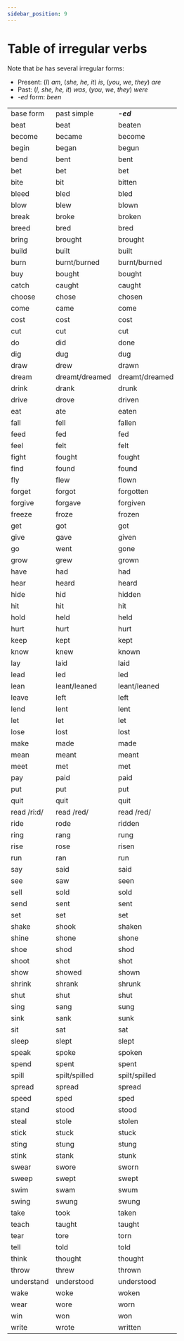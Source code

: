 ```yaml
---
sidebar_position: 9
---
```


# Table of irregular verbs

Note that *be* has several irregular forms:

- Present: (*I*) *am*, (*she, he, it*) *is*, (*you*, *we*, *they*) *are*
- Past: (*I, she, he, it*) *was*, (*you*, *we*, *they*) *were*
- *\-ed* form: *been*

<table><tbody><tr valign="top"><td>base form</td><td>past simple</td><td><b><i>-ed</i></b></td></tr><tr valign="top"><td>beat</td><td>beat</td><td>beaten</td></tr><tr valign="top"><td>become</td><td>became</td><td>become</td></tr><tr valign="top"><td>begin</td><td>began</td><td>begun</td></tr><tr valign="top"><td>bend</td><td>bent</td><td>bent</td></tr><tr valign="top"><td>bet</td><td>bet</td><td>bet</td></tr><tr valign="top"><td>bite</td><td>bit</td><td>bitten</td></tr><tr valign="top"><td>bleed</td><td>bled</td><td>bled</td></tr><tr valign="top"><td>blow</td><td>blew</td><td>blown</td></tr><tr valign="top"><td>break</td><td>broke</td><td>broken</td></tr><tr valign="top"><td>breed</td><td>bred</td><td>bred</td></tr><tr valign="top"><td>bring</td><td>brought</td><td>brought</td></tr><tr valign="top"><td>build</td><td>built</td><td>built</td></tr><tr valign="top"><td>burn</td><td>burnt/burned</td><td>burnt/burned</td></tr><tr valign="top"><td>buy</td><td>bought</td><td>bought</td></tr><tr valign="top"><td>catch</td><td>caught</td><td>caught</td></tr><tr valign="top"><td>choose</td><td>chose</td><td>chosen</td></tr><tr valign="top"><td>come</td><td>came</td><td>come</td></tr><tr valign="top"><td>cost</td><td>cost</td><td>cost</td></tr><tr valign="top"><td>cut</td><td>cut</td><td>cut</td></tr><tr valign="top"><td>do</td><td>did</td><td>done</td></tr><tr valign="top"><td>dig</td><td>dug</td><td>dug</td></tr><tr valign="top"><td>draw</td><td>drew</td><td>drawn</td></tr><tr valign="top"><td>dream</td><td>dreamt/dreamed</td><td>dreamt/dreamed</td></tr><tr valign="top"><td>drink</td><td>drank</td><td>drunk</td></tr><tr valign="top"><td>drive</td><td>drove</td><td>driven</td></tr><tr valign="top"><td>eat</td><td>ate</td><td>eaten</td></tr><tr valign="top"><td>fall</td><td>fell</td><td>fallen</td></tr><tr valign="top"><td>feed</td><td>fed</td><td>fed</td></tr><tr valign="top"><td>feel</td><td>felt</td><td>felt</td></tr><tr valign="top"><td>fight</td><td>fought</td><td>fought</td></tr><tr valign="top"><td>find</td><td>found</td><td>found</td></tr><tr valign="top"><td>fly</td><td>flew</td><td>flown</td></tr><tr valign="top"><td>forget</td><td>forgot</td><td>forgotten</td></tr><tr valign="top"><td>forgive</td><td>forgave</td><td>forgiven</td></tr><tr valign="top"><td>freeze</td><td>froze</td><td>frozen</td></tr><tr valign="top"><td>get</td><td>got</td><td>got</td></tr><tr valign="top"><td>give</td><td>gave</td><td>given</td></tr><tr valign="top"><td>go</td><td>went</td><td>gone</td></tr><tr valign="top"><td>grow</td><td>grew</td><td>grown</td></tr><tr valign="top"><td>have</td><td>had</td><td>had</td></tr><tr valign="top"><td>hear</td><td>heard</td><td>heard</td></tr><tr valign="top"><td>hide</td><td>hid</td><td>hidden</td></tr><tr valign="top"><td>hit</td><td>hit</td><td>hit</td></tr><tr valign="top"><td>hold</td><td>held</td><td>held</td></tr><tr valign="top"><td>hurt</td><td>hurt</td><td>hurt</td></tr><tr valign="top"><td>keep</td><td>kept</td><td>kept</td></tr><tr valign="top"><td>know</td><td>knew</td><td>known</td></tr><tr valign="top"><td>lay</td><td>laid</td><td>laid</td></tr><tr valign="top"><td>lead</td><td>led</td><td>led</td></tr><tr valign="top"><td>lean</td><td>leant/leaned</td><td>leant/leaned</td></tr><tr valign="top"><td>leave</td><td>left</td><td>left</td></tr><tr valign="top"><td>lend</td><td>lent</td><td>lent</td></tr><tr valign="top"><td>let</td><td>let</td><td>let</td></tr><tr valign="top"><td>lose</td><td>lost</td><td>lost</td></tr><tr valign="top"><td>make</td><td>made</td><td>made</td></tr><tr valign="top"><td>mean</td><td>meant</td><td>meant</td></tr><tr valign="top"><td>meet</td><td>met</td><td>met</td></tr><tr valign="top"><td>pay</td><td>paid</td><td>paid</td></tr><tr valign="top"><td>put</td><td>put</td><td>put</td></tr><tr valign="top"><td>quit</td><td>quit</td><td>quit</td></tr><tr valign="top"><td>read /ri:d/</td><td>read /red/</td><td>read /red/</td></tr><tr valign="top"><td>ride</td><td>rode</td><td>ridden</td></tr><tr valign="top"><td>ring</td><td>rang</td><td>rung</td></tr><tr valign="top"><td>rise</td><td>rose</td><td>risen</td></tr><tr valign="top"><td>run</td><td>ran</td><td>run</td></tr><tr valign="top"><td>say</td><td>said</td><td>said</td></tr><tr valign="top"><td>see</td><td>saw</td><td>seen</td></tr><tr valign="top"><td>sell</td><td>sold</td><td>sold</td></tr><tr valign="top"><td>send</td><td>sent</td><td>sent</td></tr><tr valign="top"><td>set</td><td>set</td><td>set</td></tr><tr valign="top"><td>shake</td><td>shook</td><td>shaken</td></tr><tr valign="top"><td>shine</td><td>shone</td><td>shone</td></tr><tr valign="top"><td>shoe</td><td>shod</td><td>shod</td></tr><tr valign="top"><td>shoot</td><td>shot</td><td>shot</td></tr><tr valign="top"><td>show</td><td>showed</td><td>shown</td></tr><tr valign="top"><td>shrink</td><td>shrank</td><td>shrunk</td></tr><tr valign="top"><td>shut</td><td>shut</td><td>shut</td></tr><tr valign="top"><td>sing</td><td>sang</td><td>sung</td></tr><tr valign="top"><td>sink</td><td>sank</td><td>sunk</td></tr><tr valign="top"><td>sit</td><td>sat</td><td>sat</td></tr><tr valign="top"><td>sleep</td><td>slept</td><td>slept</td></tr><tr valign="top"><td>speak</td><td>spoke</td><td>spoken</td></tr><tr valign="top"><td>spend</td><td>spent</td><td>spent</td></tr><tr valign="top"><td>spill</td><td>spilt/spilled</td><td>spilt/spilled</td></tr><tr valign="top"><td>spread</td><td>spread</td><td>spread</td></tr><tr valign="top"><td>speed</td><td>sped</td><td>sped</td></tr><tr valign="top"><td>stand</td><td>stood</td><td>stood</td></tr><tr valign="top"><td>steal</td><td>stole</td><td>stolen</td></tr><tr valign="top"><td>stick</td><td>stuck</td><td>stuck</td></tr><tr valign="top"><td>sting</td><td>stung</td><td>stung</td></tr><tr valign="top"><td>stink</td><td>stank</td><td>stunk</td></tr><tr valign="top"><td>swear</td><td>swore</td><td>sworn</td></tr><tr valign="top"><td>sweep</td><td>swept</td><td>swept</td></tr><tr valign="top"><td>swim</td><td>swam</td><td>swum</td></tr><tr valign="top"><td>swing</td><td>swung</td><td>swung</td></tr><tr valign="top"><td>take</td><td>took</td><td>taken</td></tr><tr valign="top"><td>teach</td><td>taught</td><td>taught</td></tr><tr valign="top"><td>tear</td><td>tore</td><td>torn</td></tr><tr valign="top"><td>tell</td><td>told</td><td>told</td></tr><tr valign="top"><td>think</td><td>thought</td><td>thought</td></tr><tr valign="top"><td>throw</td><td>threw</td><td>thrown</td></tr><tr valign="top"><td>understand</td><td>understood</td><td>understood</td></tr><tr valign="top"><td>wake</td><td>woke</td><td>woken</td></tr><tr valign="top"><td>wear</td><td>wore</td><td>worn</td></tr><tr valign="top"><td>win</td><td>won</td><td>won</td></tr><tr valign="top"><td>write</td><td>wrote</td><td>written</td></tr></tbody></table>
